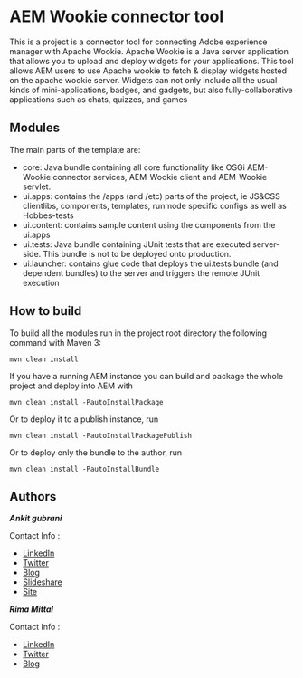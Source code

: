 # AEM Wookie connector tool

This is a project is a connector tool for connecting Adobe experience manager with Apache Wookie.
Apache Wookie is a Java server application that allows you to upload and deploy widgets for your applications.
This tool allows AEM users to use Apache wookie to fetch & display widgets hosted on the apache wookie server.
Widgets can not only include all the usual kinds of mini-applications, badges, and gadgets, but also fully-collaborative
 applications such as chats, quizzes, and games

## Modules

The main parts of the template are:

* core: Java bundle containing all core functionality like OSGi AEM-Wookie connector services,
        AEM-Wookie client and AEM-Wookie servlet.
* ui.apps: contains the /apps (and /etc) parts of the project, ie JS&CSS clientlibs, components, templates, runmode specific configs as well as Hobbes-tests
* ui.content: contains sample content using the components from the ui.apps
* ui.tests: Java bundle containing JUnit tests that are executed server-side. This bundle is not to be deployed onto production.
* ui.launcher: contains glue code that deploys the ui.tests bundle (and dependent bundles) to the server and triggers the remote JUnit execution

## How to build

To build all the modules run in the project root directory the following command with Maven 3:

    mvn clean install

If you have a running AEM instance you can build and package the whole project and deploy into AEM with  

    mvn clean install -PautoInstallPackage
    
Or to deploy it to a publish instance, run

    mvn clean install -PautoInstallPackagePublish
    
Or to deploy only the bundle to the author, run

    mvn clean install -PautoInstallBundle


## Authors

**_Ankit gubrani_**

Contact Info :

* [LinkedIn](https://in.linkedin.com/pub/ankit-gubrani/74/a75/56b "Ankit Gubrani")
* [Twitter](https://twitter.com/ankitgubrani90)
* [Blog](http://codebrains.blogspot.in/)
* [Slideshare](http://www.slideshare.net/ankitgubrani/)
* [Site](http://www.codebrains.co.in/ankitgubrani)

**_Rima Mittal_**

Contact Info :

* [LinkedIn](https://in.linkedin.com/pub/rima-mittal/13/92/501 "Rima Mittal")
* [Twitter](https://twitter.com/rimamittal)
* [Blog](http://rimamittal.blogspot.in/)

